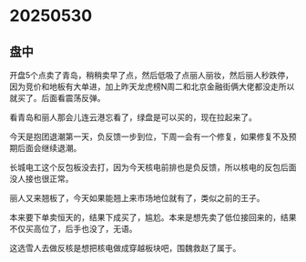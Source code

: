 # 20250530

## 盘中

开盘5个点卖了青岛，稍稍卖早了点，然后低吸了点丽人丽妆，然后丽人秒跌停，因为竞价和地板有大单进，加上昨天龙虎榜N周二和北京金融街俩大佬都没走所以就买了。后面看震荡反弹。

看青岛和丽人那会儿连云港忘看了，绿盘是可以买的，现在拉起来了。

今天是抱团退潮第一天，负反馈一步到位，下周一会有一个修复，如果修复不及预期后面会继续退潮。

长城电工这个反包板没去打，因为今天核电前排也是负反馈，所以核电的反包后面没人接也很正常。

丽人又来翘板了，今天如果能翘上来市场地位就有了，类似之前的王子。

本来要下单卖恒天的，结果下成买了，尴尬。本来是想先卖了低位接回来的，结果不仅买高位了，后手也没了，无语。

这选雪人去做反核是想把核电做成穿越板块吧，围魏救赵了属于。
